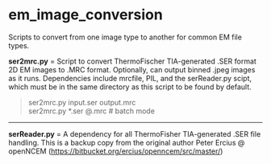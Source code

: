 # em_image_conversion
Scripts to convert from one image type to another for common EM file types.


<b>ser2mrc.py</b> = Script to convert ThermoFischer TIA-generated .SER format 2D EM images to .MRC format. Optionally, can output binned .jpeg images as it runs. Dependencies include mrcfile, PIL, and the serReader.py scipt, which must be in the same directory as this script to be found by default. 
> ser2mrc.py   input.ser   output.mrc  <br />
> ser2mrc.py   \*.ser   @.mrc  # batch mode 
-----

<b>serReader.py</b> = A dependency for all ThermoFisher TIA-generated .SER file handling. This is a backup copy from the original author Peter Ercius @ openNCEM (https://bitbucket.org/ercius/openncem/src/master/)
